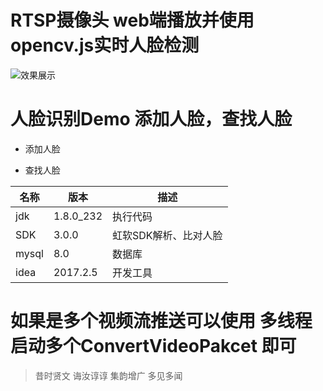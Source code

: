 # RTSP摄像头 web端播放并使用opencv.js实时人脸检测 #
![效果展示](https://img-blog.csdnimg.cn/20200625093430189.gif)
# 人脸识别Demo 添加人脸，查找人脸 #
- 添加人脸


- 查找人脸



| 名称 | 版本 | 描述 |
| ------ | ------ | ------ |
| jdk | 1.8.0_232 | 执行代码|
| SDK | 3.0.0 | 虹软SDK解析、比对人脸 |
| mysql | 8.0 | 数据库 |
| idea | 2017.2.5 | 开发工具 |


# 如果是多个视频流推送可以使用 多线程 启动多个ConvertVideoPakcet 即可


> 昔时贤文 诲汝谆谆
> 集韵增广 多见多闻
